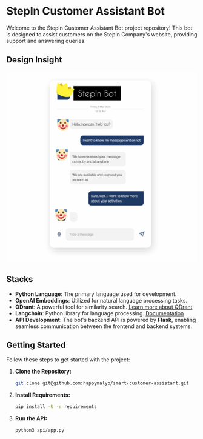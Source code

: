 # StepIn Customer Assistant Bot

Welcome to the StepIn Customer Assistant Bot project repository! This bot is designed to assist customers on the StepIn Company's website, providing support and answering queries.

## Design Insight

![Bot Design Path](/front-design/bot.jpg)

## Stacks

- **Python Language**: The primary language used for development.
- **OpenAI Embeddings**: Utilized for natural language processing tasks.
- **QDrant**: A powerful tool for similarity search. [Learn more about QDrant](https://qdrant.tech/)
- **Langchain**: Python library for language processing. [Documentation](https://python.langchain.com/docs/get_started/introduction)
- **API Development**: The bot's backend API is powered by **Flask**, enabling seamless communication between the frontend and backend systems.

## Getting Started

Follow these steps to get started with the project:

1. **Clone the Repository:**
   ```bash
   git clone git@github.com:happymalyo/smart-customer-assistant.git

2. **Install Requirements:**
   ```bash
   pip install -U -r requirements
3. **Run the API:**
   ```bash
   python3 api/app.py

